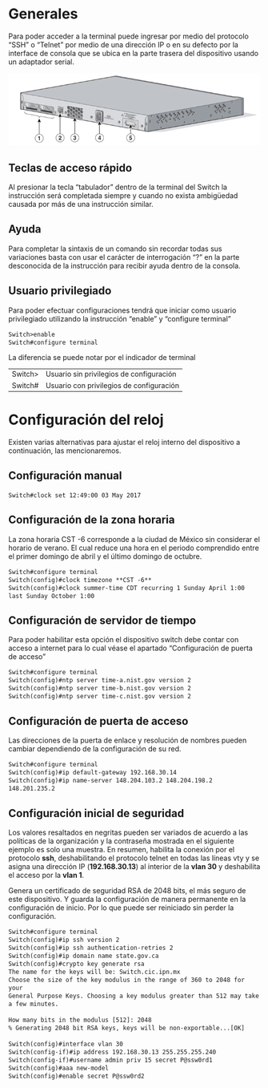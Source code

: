 # Generales

Para poder acceder a la terminal puede ingresar por medio del protocolo “SSH” o “Telnet” por medio de una dirección IP o en su defecto por la interface de consola que se ubica en la parte trasera del dispositivo usando un adaptador serial.

![Cisco Catalyst 2960](cisco-2960.png "Cisco Catalyst 2960")

## Teclas de acceso rápido

Al presionar la tecla “tabulador” dentro de la terminal del Switch la instrucción será completada siempre y cuando no exista ambigüedad causada por más de una instrucción similar.

## Ayuda

Para completar la sintaxis de un comando sin recordar todas sus variaciones basta con usar el carácter de interrogación “?” en la parte desconocida de la instrucción para recibir ayuda dentro de la consola.

## Usuario privilegiado

Para poder efectuar configuraciones tendrá que iniciar como usuario privilegiado utilizando la instrucción “enable” y “configure terminal”

```shell
Switch>enable
Switch#configure terminal
```

La diferencia se puede notar por el indicador de terminal

| | |
|---|---|
| Switch> | Usuario sin privilegios de configuración |
| Switch# | Usuario con privilegios de configuración |

# Configuración del reloj

Existen varias alternativas para ajustar el reloj interno del dispositivo a continuación, las mencionaremos.

## Configuración manual

```shell
Switch#clock set 12:49:00 03 May 2017
```

## Configuración de la zona horaria

La zona horaria CST -6 corresponde a la ciudad de México sin considerar el horario de verano. El cual reduce una hora en el periodo comprendido entre el primer domingo de abril y el último domingo de octubre.

```shell
Switch#configure terminal
Switch(config)#clock timezone **CST -6**
Switch(config)#clock summer-time CDT recurring 1 Sunday April 1:00 last Sunday October 1:00
```

## Configuración de servidor de tiempo

Para poder habilitar esta opción el dispositivo switch debe contar con acceso a internet para lo cual véase el apartado “Configuración de puerta de acceso”

```shell
Switch#configure terminal
Switch(config)#ntp server time-a.nist.gov version 2
Switch(config)#ntp server time-b.nist.gov version 2
Switch(config)#ntp server time-c.nist.gov version 2
```

## Configuración de puerta de acceso

Las direcciones de la puerta de enlace y resolución de nombres pueden cambiar dependiendo de la configuración de su red.

```shell
Switch#configure terminal
Switch(config)#ip default-gateway 192.168.30.14
Switch(config)#ip name-server 148.204.103.2 148.204.198.2 148.201.235.2
```

## Configuración inicial de seguridad

Los valores resaltados en negritas pueden ser variados de acuerdo a las políticas de la organización y la contraseña mostrada en el siguiente ejemplo es solo una muestra.
En resumen, habilita la conexión por el protocolo **ssh**, deshabilitando el protocolo telnet en todas las líneas vty y se asigna una dirección IP (**192.168.30.13**) al interior de la **vlan 30** y deshabilita el acceso por la **vlan 1**.

Genera un certificado de seguridad RSA de 2048 bits, el más seguro de este dispositivo. Y guarda la configuración de manera permanente en la configuración de inicio. Por lo que puede ser reiniciado sin perder la configuración.

```shell
Switch#configure terminal
Switch(config)#ip ssh version 2
Switch(config)#ip ssh authentication-retries 2
Switch(config)#ip domain name state.gov.ca
Switch(config)#crypto key generate rsa
The name for the keys will be: Switch.cic.ipn.mx
Choose the size of the key modulus in the range of 360 to 2048 for your
General Purpose Keys. Choosing a key modulus greater than 512 may take
a few minutes.

How many bits in the modulus [512]: 2048
% Generating 2048 bit RSA keys, keys will be non-exportable...[OK]

Switch(config)#interface vlan 30
Switch(config-if)#ip address 192.168.30.13 255.255.255.240
Switch(config-if)#username admin priv 15 secret P@ssw0rd1
Switch(config)#aaa new-model
Switch(config)#enable secret P@ssw0rd2
```


